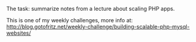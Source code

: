 The task: summarize notes from a lecture about scaling PHP apps.

This is one of my weekly challenges, more info at: http://blog.gotofritz.net/weekly-challenge/building-scalable-php-mysql-websites/

